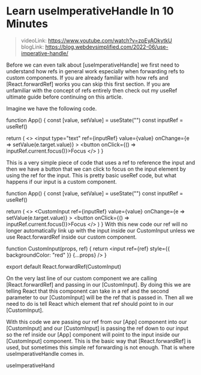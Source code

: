 # Learn useImperativeHandle In 10 Minutes

>   videoLink: https://www.youtube.com/watch?v=zpEyAOkytkU
>   blogLink: https://blog.webdevsimplified.com/2022-06/use-imperative-handle/

Before we can even talk about [useImperativeHandle] we first need to understand how refs in general work especially when forwarding refs to custom components. If you are already familiar with how refs and [React.forwardRef] works you can skip this first section. If you are unfamiliar with the concept of refs entirely then check out my useRef ultimate guide before continuing on this article.


Imagine we have the following code.

function App() {
  const [value, setValue] = useState("")
  const inputRef = useRef()

  return (
    <>
      <input
        type="text"
        ref={inputRef}
        value={value}
        onChange={e => setValue(e.target.value)}
      >
      <button onClick={() => inputRef.current.focus()}>Focus</button>
    </>
  )
}

This is a very simple piece of code that uses a ref to reference the input and then we have a button that we can click to focus on the input element by using the ref for the input. This is pretty basic useRef code, but what happens if our input is a custom component.

function App() {
  const [value, setValue] = useState("")
  const inputRef = useRef()

  return (
    <>
      <CustomInput
        ref={inputRef}
        value={value}
        onChange={e => setValue(e.target.value)}
      >
      <button onClick={() => inputRef.current.focus()}>Focus</button>
    </>
  )
}
With this new code our ref will no longer automatically link up with the input inside our CustomInput unless we use React.forwardRef inside our custom component.

function CustomInput(props, ref) {
  return <input ref={ref} style={{ backgroundColor: "red" }} {...props} />
}

export default React.forwardRef(CustomInput)

On the very last line of our custom component we are calling [React.forwardRef] and passing in our [CustomInput]. By doing this we are telling React that this component can take in a ref and the second parameter to our [CustomInput] will be the ref that is passed in. Then all we need to do is tell React which element that ref should point to in our [CustomInput].

With this code we are passing our ref from our [App] component into our [CustomInput] and our [CustomInput] is passing the ref down to our input so the ref inside our [App] component will point to the input inside our [CustomInput] component. This is the basic way that [React.forwardRef] is used, but sometimes this simple ref forwarding is not enough. That is where useImperativeHandle comes in.

useImperativeHand